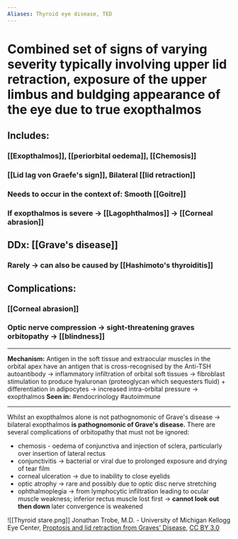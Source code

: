 ```yaml
---
Aliases: Thyroid eye disease, TED
---
```

# Combined set of signs of varying severity typically involving upper lid retraction, exposure of the upper limbus and buldging appearance of the eye due to true exopthalmos
## Includes:
### [[Exopthalmos]], [[periorbital oedema]], [[Chemosis]]
### [[Lid lag von Graefe's sign]], Bilateral [[lid retraction]]
### Needs to occur in the context of: Smooth [[Goitre]]
### If exopthalmos is severe -> [[Lagophthalmos]] -> [[Corneal abrasion]]
## DDx: [[Grave's disease]]
### Rarely -> can also be caused by [[Hashimoto's thyroiditis]]
## Complications:
### [[Corneal abrasion]]
### Optic nerve compression -> sight-threatening graves orbitopathy -> [[blindness]]


---
**Mechanism:** Antigen in the soft tissue and extraocular muscles in the orbital apex have an antigen that is cross-recognised by the Anti-TSH autoantibody → inflammatory infiltration of orbital soft tissues → fibroblast stimulation to produce hyaluronan (proteoglycan which sequesters fluid) + differentiation in adipocytes → increased intra-orbital pressure → exopthalmos
**Seen in:** #endocrinology #autoimmune 

---
Whilst an exopthalmos alone is not pathognomonic of Grave's disease → bilateral exopthalmos **is pathognomonic of Grave's disease.** There are several complications of orbitopathy that must not be ignored:

- chemosis - oedema of conjunctiva and injection of sclera, particularly over insertion of lateral rectus
- conjunctivitis → bacterial or viral due to prolonged exposure and drying of tear film
- corneal ulceration → due to inability to close eyelids
- optic atrophy → rare and possibly due to optic disc nerve stretching
- ophthalmoplegia → from lymphocytic infiltration leading to ocular muscle weakness; inferior rectus muscle lost first → **cannot look out then down** later convergence is weakened

![[Thyroid stare.png]]
Jonathan Trobe, M.D. - University of Michigan Kellogg Eye Center, [Proptosis and lid retraction from Graves' Disease](https://commons.wikimedia.org/wiki/File:Proptosis_and_lid_retraction_from_Graves'_Disease.jpg), [CC BY 3.0](https://creativecommons.org/licenses/by/3.0/legalcode)
